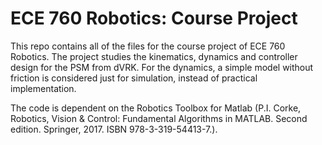 # ECE 760 Robotics: Course Project

This repo contains all of the files for the course project of ECE 760 Robotics. The project studies the kinematics, dynamics and controller design for the PSM from dVRK. For the dynamics, a simple model without friction is considered just for simulation, instead of practical implementation.

The code is dependent on the Robotics Toolbox for Matlab (P.I. Corke, Robotics, Vision \& Control: Fundamental Algorithms in MATLAB. Second edition. Springer, 2017. ISBN 978-3-319-54413-7.).